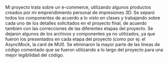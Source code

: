 Mi proyecto trata sobre un e-commerce, utilizando algunos productos creados por mi emprendimiento personal de impresiones 3D. 
Se separó todos los componentes de acuerdo a lo visto en clases y trabajando sobre cada uno de los detalles solicitados en el proyecto final, de acuerdo tambien con las correcciones de las diferentes etapas del proyecto. 
Se dejaron algunos de los archivos y componentes ya no utilizados, ya que fueron los presentados en cada etapa del proyecto (como por ej: el AsyncMock, la card de MUI).
Se eliminaron la mayor parte de las lineas de código comentado que se fueron utilizando a lo largo del proyecto para una mejor legibilidad del código.